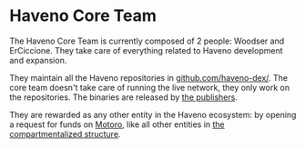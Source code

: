 # Haveno Core Team

The Haveno Core Team is currently composed of 2 people: Woodser and ErCiccione. They take care of everything related to Haveno development and expansion.

They maintain all the Haveno repositories in [github.com/haveno-dex/](https://github.com/haveno-dex/). The core team doesn't take care of running the live network, they only work on the repositories. The binaries are released by [the publishers](publishers.md).

They are rewarded as any other entity in the Haveno ecosystem: by opening a request for funds on [Motoro](motoro.md), like all other entities in [the compartmentalized structure](the-project/overview/#the-compartmentalized-structure).
